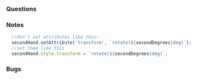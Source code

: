 ### Questions

### Notes

```javascript
  //don't set attributes like this:
  secondHand.setAttribute('transform', `rotate(${secondDegrees}deg)`);
  //set them like this
  secondHand.style.transform = `rotate(${secondDegrees}deg)`;
```

### Bugs

